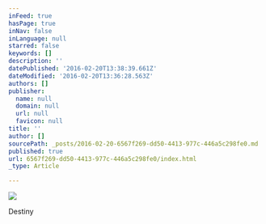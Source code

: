 ```yaml
---
inFeed: true
hasPage: true
inNav: false
inLanguage: null
starred: false
keywords: []
description: ''
datePublished: '2016-02-20T13:38:39.661Z'
dateModified: '2016-02-20T13:36:28.563Z'
authors: []
publisher:
  name: null
  domain: null
  url: null
  favicon: null
title: ''
author: []
sourcePath: _posts/2016-02-20-6567f269-dd50-4413-977c-446a5c298fe0.md
published: true
url: 6567f269-dd50-4413-977c-446a5c298fe0/index.html
_type: Article

---
```

![](https://the-grid-user-content.s3-us-west-2.amazonaws.com/2052ba84-00a8-4a31-a8ca-8d930862504b.jpg)

Destiny